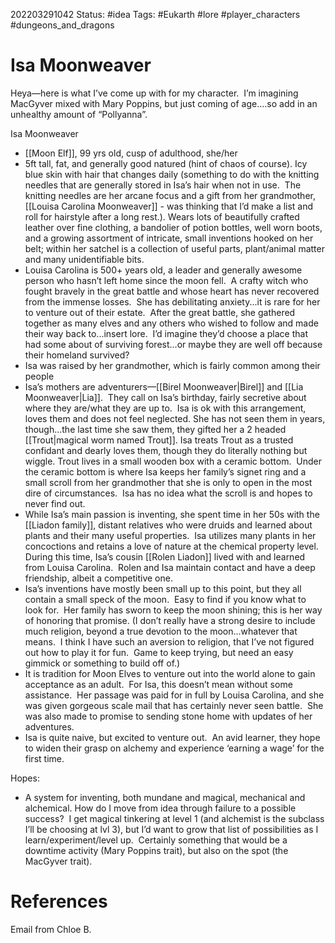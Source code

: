 202203291042
Status: #idea
Tags: #Eukarth #lore #player_characters #dungeons_and_dragons 

# Isa Moonweaver
Heya—here is what I’ve come up with for my character.  I’m imagining MacGyver mixed with Mary Poppins, but just coming of age....so add in an unhealthy amount of “Pollyanna”.  

Isa Moonweaver  
- [[Moon Elf]], 99 yrs old, cusp of adulthood, she/her  
- 5ft tall, fat, and generally good natured (hint of chaos of course). Icy blue skin with hair that changes daily (something to do with the knitting needles that are generally stored in Isa’s hair when not in use.  The knitting needles are her arcane focus and a gift from her grandmother, [[Louisa Carolina Moonweaver]] - was thinking that I’d make a list and roll for hairstyle after a long rest.). Wears lots of beautifully crafted leather over fine clothing, a bandolier of potion bottles, well worn boots, and a growing assortment of intricate, small inventions hooked on her belt; within her satchel is a collection of useful parts, plant/animal matter and many unidentifiable bits.  
- Louisa Carolina is 500+ years old, a leader and generally awesome person who hasn’t left home since the moon fell.  A crafty witch who fought bravely in the great battle and whose heart has never recovered from the immense losses.  She has debilitating anxiety...it is rare for her to venture out of their estate.  After the great battle, she gathered together as many elves and any others who wished to follow and made their way back to...insert lore.  I’d imagine they’d choose a place that had some about of surviving forest...or maybe they are well off because their homeland survived?  
- Isa was raised by her grandmother, which is fairly common among their people  
- Isa’s mothers are adventurers—[[Birel Moonweaver|Birel]] and [[Lia Moonweaver|Lia]].  They call on Isa’s birthday, fairly secretive about where they are/what they are up to.  Isa is ok with this arrangement, loves them and does not feel neglected. She has not seen them in years, though...the last time she saw them, they gifted her a 2 headed [[Trout|magical worm named Trout]]. Isa treats Trout as a trusted confidant and dearly loves them, though they do literally nothing but wiggle. Trout lives in a small wooden box with a ceramic bottom.  Under the ceramic bottom is where Isa keeps her family’s signet ring and a small scroll from her grandmother that she is only to open in the most dire of circumstances.  Isa has no idea what the scroll is and hopes to never find out.  
- While Isa’s main passion is inventing, she spent time in her 50s with the [[Liadon family]], distant relatives who were druids and learned about plants and their many useful properties.  Isa utilizes many plants in her concoctions and retains a love of nature at the chemical property level.  During this time, Isa’s cousin [[Rolen Liadon]] lived with and learned from Louisa Carolina.  Rolen and Isa maintain contact and have a deep friendship, albeit a competitive one.  
- Isa’s inventions have mostly been small up to this point, but they all contain a small speck of the moon.  Easy to find if you know what to look for.  Her family has sworn to keep the moon shining; this is her way of honoring that promise. (I don’t really have a strong desire to include much religion, beyond a true devotion to the moon...whatever that means.  I think I have such an aversion to religion, that I’ve not figured out how to play it for fun.  Game to keep trying, but need an easy gimmick or something to build off of.)  
- It is tradition for Moon Elves to venture out into the world alone to gain acceptance as an adult.  For Isa, this doesn’t mean without some assistance.  Her passage was paid for in full by Louisa Carolina, and she was given gorgeous scale mail that has certainly never seen battle.  She was also made to promise to sending stone home with updates of her adventures.  
- Isa is quite naive, but excited to venture out.  An avid learner, they hope to widen their grasp on alchemy and experience ‘earning a wage’ for the first time.  
  
Hopes:  
- A system for inventing, both mundane and magical, mechanical and alchemical. How do I move from idea through failure to a possible success?  I get magical tinkering at level 1 (and alchemist is the subclass I’ll be choosing at lvl 3), but I’d want to grow that list of possibilities as I learn/experiment/level up.  Certainly something that would be a downtime activity (Mary Poppins trait), but also on the spot (the MacGyver trait).


# References
Email from Chloe B.